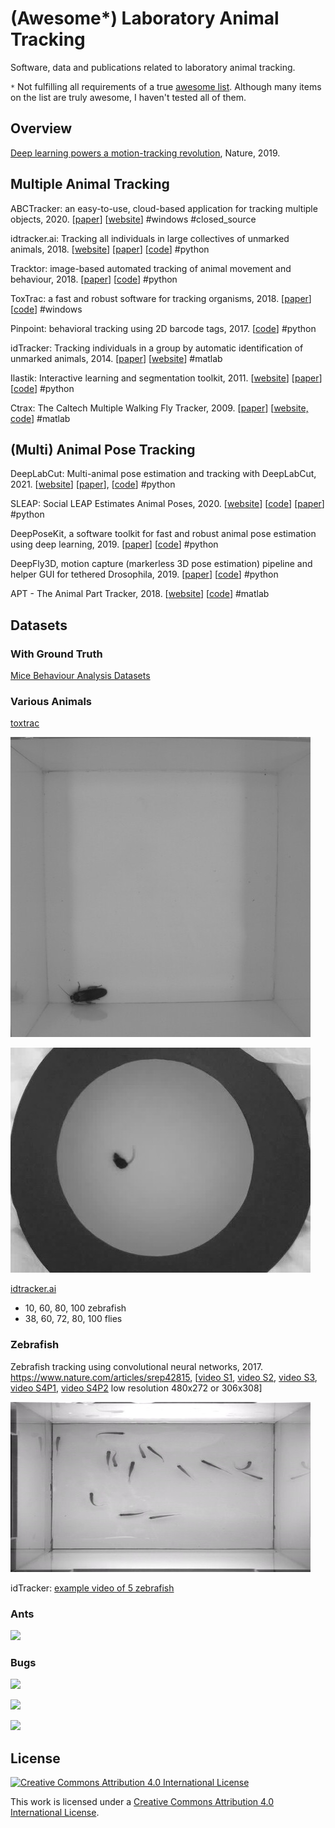 (Awesome*) Laboratory Animal Tracking
=======================

Software, data and publications related to laboratory animal tracking. 

`*` Not fulfilling all requirements of a true [awesome list](https://github.com/sindresorhus/awesome#readme). Although many items on the list are truly awesome, I haven't tested all of them. 

## Overview

[Deep learning powers a motion-tracking revolution](https://www.nature.com/articles/d41586-019-02942-5), Nature, 2019.

## Multiple Animal Tracking

ABCTracker: an easy-to-use, cloud-based application for tracking multiple objects, 2020. [[paper](https://arxiv.org/pdf/2001.10072)] [[website](http://abctracker.org)] #windows #closed_source

idtracker.ai: Tracking all individuals in large collectives of unmarked animals, 2018. [[website](https://idtracker.ai)] [[paper](https://arxiv.org/abs/1803.04351)] [[code](https://gitlab.com/polavieja_lab/idtrackerai)] #python

Tracktor: image-based automated tracking of animal movement and behaviour, 2018. [[paper](https://www.biorxiv.org/content/10.1101/412262v1.article-info)] [[code](https://github.com/vivekhsridhar/tracktor)] #python

ToxTrac: a fast and robust software for tracking organisms, 2018. [[paper](https://arxiv.org/abs/1706.02577)] [[code](https://sourceforge.net/projects/toxtrac/)] #windows

Pinpoint: behavioral tracking using 2D barcode tags, 2017. [[code](https://github.com/jgraving/pinpoint)] #python

idTracker: Tracking individuals in a group by automatic identification of unmarked animals, 2014. [[paper](www.nature.com/nmeth/journal/v11/n7/full/nmeth.2994.html)] [[website](http://www.idtracker.es)] #matlab

Ilastik: Interactive learning and segmentation toolkit, 2011. [[website](https://www.ilastik.org/documentation/animalTracking/animalTracking.html)]  [[paper](https://scholar.google.cz/scholar?cluster=8459688359110226056&hl=en&as_sdt=0,5)] [[code](https://github.com/ilastik/ilastik)] #python

Ctrax: The Caltech Multiple Walking Fly Tracker, 2009. [[paper](https://www.nature.com/articles/nmeth.1328)] [[website, code](http://ctrax.sourceforge.net/)] #matlab

## (Multi) Animal Pose Tracking

DeepLabCut: Multi-animal pose estimation and tracking with DeepLabCut, 2021. [[website](http://www.mackenziemathislab.org/deeplabcut)] [[paper](https://www.biorxiv.org/content/10.1101/2021.04.30.442096v1.full)], [[code](https://github.com/DeepLabCut/DeepLabCut)] #python

SLEAP: Social LEAP Estimates Animal Poses, 2020. [[website](https://sleap.ai/)] [[code](https://github.com/murthylab/sleap)] [[paper](https://www.biorxiv.org/content/10.1101/2020.08.31.276246v1)] #python

DeepPoseKit, a software toolkit for fast and robust animal pose estimation using deep learning, 2019. [[paper](https://elifesciences.org/articles/47994)] [[code](https://github.com/jgraving/deepposekit)] #python

DeepFly3D, motion capture (markerless 3D pose estimation) pipeline and helper GUI for tethered Drosophila, 2019. [[paper](https://elifesciences.org/articles/48571)] [[code](https://github.com/NeLy-EPFL/DeepFly3D)] #python

APT - The Animal Part Tracker, 2018. [[website](http://kristinbranson.github.io/APT/)] [[code](https://github.com/kristinbranson/APT)] #matlab

## Datasets

### With Ground Truth

[Mice Behaviour Analysis Datasets](https://www.iit.it/research/lines/pattern-analysis-and-computer-vision/pavis-datasets/531-mice-behaviour-analysis) 

### Various Animals

[toxtrac](https://sourceforge.net/projects/toxtrac/files/Scientific%20Reports/) 

![toxtrac_cocroach](figures/toxtrac_cocroach.jpg)

![toxtrac_mouse](figures/toxtrac_mouse.jpg)

[idtracker.ai](http://idtracker.ai/en/latest/data.html) 

- 10, 60, 80, 100 zebrafish
- 38, 60, 72, 80, 100 flies

### Zebrafish

Zebrafish tracking using convolutional neural networks, 2017. https://www.nature.com/articles/srep42815, [[video S1](https://static-content.springer.com/esm/art%3A10.1038%2Fsrep42815/MediaObjects/41598_2017_BFsrep42815_MOESM159_ESM.avi), [video S2](https://static-content.springer.com/esm/art%3A10.1038%2Fsrep42815/MediaObjects/41598_2017_BFsrep42815_MOESM160_ESM.avi), [video S3](https://static-content.springer.com/esm/art%3A10.1038%2Fsrep42815/MediaObjects/41598_2017_BFsrep42815_MOESM161_ESM.avi), [video S4P1](https://static-content.springer.com/esm/art%3A10.1038%2Fsrep42815/MediaObjects/41598_2017_BFsrep42815_MOESM162_ESM.avi), [video S4P2](https://static-content.springer.com/esm/art%3A10.1038%2Fsrep42815/MediaObjects/41598_2017_BFsrep42815_MOESM163_ESM.avi) low resolution 480x272 or 306x308]

![screenshot_zebrafish_s1](figures/screenshot_zebrafish_s1.jpg)

idTracker: [example video of 5 zebrafish](http://www.cajal.csic.es/files/gpolavieja/5Zebrafish_nocover_22min.avi)

### Ants

[![](http://img.youtube.com/vi/QQgUo0ATx6g/0.jpg)](http://www.youtube.com/watch?v=QQgUo0ATx6g "11 Numbered Formica subsericea")

### Bugs

[![](http://img.youtube.com/vi/kmr-ZDe-yvI/0.jpg)](http://www.youtube.com/watch?v=kmr-ZDe-yvI "Isopod Habitat Selection Data : Part 2 (A)")

[![](http://img.youtube.com/vi/pot5cbTXGsU/0.jpg)](http://www.youtube.com/watch?v=pot5cbTXGsU "Isopod Habitat Selection Lab Data: Part 2 (B)")

[![](http://img.youtube.com/vi/FLrNHSS59tY/0.jpg)](http://www.youtube.com/watch?v=FLrNHSS59tY "Sowbug3")

## License

[![Creative Commons Attribution 4.0 International License](https://i.creativecommons.org/l/by/4.0/88x31.png)](http://creativecommons.org/licenses/by/4.0/)

This work is licensed under a [Creative Commons Attribution 4.0 International License](http://creativecommons.org/licenses/by/4.0/).